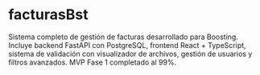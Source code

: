 # facturasBst
Sistema completo de gestión de facturas desarrollado para Boosting.  Incluye backend FastAPI con PostgreSQL, frontend React + TypeScript,  sistema de validación con visualizador de archivos, gestión de usuarios  y filtros avanzados. MVP Fase 1 completado al 99%.
